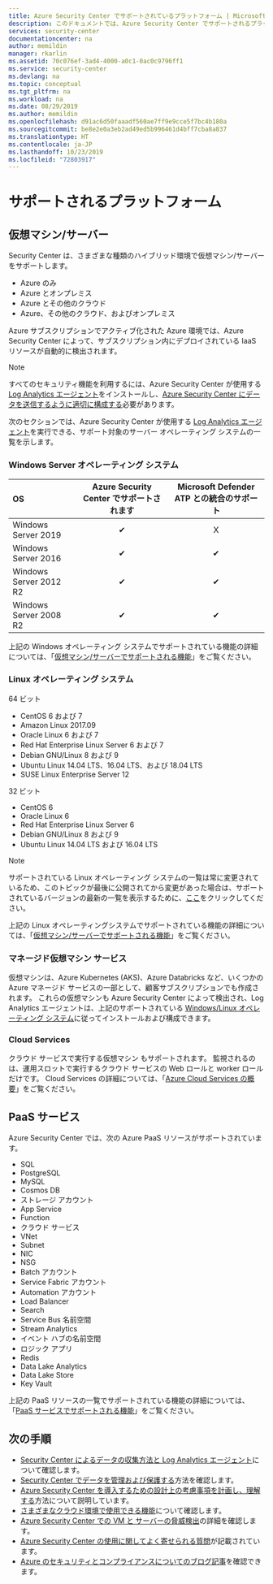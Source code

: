 ```yaml
---
title: Azure Security Center でサポートされているプラットフォーム | Microsoft Docs
description: このドキュメントでは、Azure Security Center でサポートされるプラットフォームの一覧を示します。
services: security-center
documentationcenter: na
author: memildin
manager: rkarlin
ms.assetid: 70c076ef-3ad4-4000-a0c1-0ac0c9796ff1
ms.service: security-center
ms.devlang: na
ms.topic: conceptual
ms.tgt_pltfrm: na
ms.workload: na
ms.date: 08/29/2019
ms.author: memildin
ms.openlocfilehash: d91ac6d50faaadf560ae7ff9e9cce5f7bc4b180a
ms.sourcegitcommit: be8e2e0a3eb2ad49ed5b996461d4bff7cba8a837
ms.translationtype: HT
ms.contentlocale: ja-JP
ms.lasthandoff: 10/23/2019
ms.locfileid: "72803917"
---
```

# <a name="supported-platforms"></a>サポートされるプラットフォーム 

## 仮想マシン/サーバー <a name="vm-server"></a>

Security Center は、さまざまな種類のハイブリッド環境で仮想マシン/サーバーをサポートします。

* Azure のみ
* Azure とオンプレミス
* Azure とその他のクラウド
* Azure、その他のクラウド、およびオンプレミス

Azure サブスクリプションでアクティブ化された Azure 環境では、Azure Security Center によって、サブスクリプション内にデプロイされている IaaS リソースが自動的に検出されます。

> [!NOTE]
> すべてのセキュリティ機能を利用するには、Azure Security Center が使用する [Log Analytics エージェント](../azure-monitor/platform/agents-overview.md#log-analytics-agent)をインストールし、[Azure Security Center にデータを送信するように適切に構成する](security-center-enable-data-collection.md#manual-agent)必要があります。


次のセクションでは、Azure Security Center が使用する [Log Analytics エージェント](../azure-monitor/platform/agents-overview.md#log-analytics-agent)を実行できる、サポート対象のサーバー オペレーティング システムの一覧を示します。

### Windows Server オペレーティング システム <a name="os-windows"></a>

|OS|Azure Security Center でサポートされます|Microsoft Defender ATP との統合のサポート|
|:---|:-:|:-:|
|Windows Server 2019|✔|X|
|Windows Server 2016|✔|✔|
|Windows Server 2012 R2|✔|✔|
|Windows Server 2008 R2|✔|✔|

上記の Windows オペレーティング システムでサポートされている機能の詳細については、「[仮想マシン/サーバーでサポートされる機能](security-center-services.md##vm-server-features)」をご覧ください。

### Linux オペレーティング システム <a name="os-linux"></a>

64 ビット

* CentOS 6 および 7
* Amazon Linux 2017.09
* Oracle Linux 6 および 7
* Red Hat Enterprise Linux Server 6 および 7
* Debian GNU/Linux 8 および 9
* Ubuntu Linux 14.04 LTS、16.04 LTS、および 18.04 LTS
* SUSE Linux Enterprise Server 12

32 ビット
* CentOS 6
* Oracle Linux 6
* Red Hat Enterprise Linux Server 6
* Debian GNU/Linux 8 および 9
* Ubuntu Linux 14.04 LTS および 16.04 LTS

> [!NOTE]
> サポートされている Linux オペレーティング システムの一覧は常に変更されているため、このトピックが最後に公開されてから変更があった場合は、サポートされているバージョンの最新の一覧を表示するために、[ここ](https://github.com/microsoft/OMS-Agent-for-Linux#supported-linux-operating-systems)をクリックしてください。

上記の Linux オペレーティングシステムでサポートされている機能の詳細については、「[仮想マシン/サーバーでサポートされる機能](security-center-services.md##vm-server-features)」をご覧ください。

### マネージド仮想マシン サービス <a name="virtual-machine"></a>

仮想マシンは、Azure Kubernetes (AKS)、Azure Databricks など、いくつかの Azure マネージド サービスの一部として、顧客サブスクリプションでも作成されます。 これらの仮想マシンも Azure Security Center によって検出され、Log Analytics エージェントは、上記のサポートされている [Windows/Linux オペレーティング システム](#os-windows)に従ってインストールおよび構成できます。

### Cloud Services <a name="cloud-services"></a>

クラウド サービスで実行する仮想マシン もサポートされます。 監視されるのは、運用スロットで実行するクラウド サービスの Web ロールと worker ロールだけです。 Cloud Services の詳細については、「[Azure Cloud Services の概要](../cloud-services/cloud-services-choose-me.md)」をご覧ください。

## PaaS サービス <a name="paas-services"></a>

Azure Security Center では、次の Azure PaaS リソースがサポートされています。

* SQL
* PostgreSQL
* MySQL
* Cosmos DB
* ストレージ アカウント
* App Service
* Function
* クラウド サービス
* VNet
* Subnet
* NIC
* NSG
* Batch アカウント
* Service Fabric アカウント
* Automation アカウント
* Load Balancer
* Search
* Service Bus 名前空間
* Stream Analytics
* イベント ハブの名前空間
* ロジック アプリ
* Redis
* Data Lake Analytics
* Data Lake Store
* Key Vault

上記の PaaS リソースの一覧でサポートされている機能の詳細については、「[PaaS サービスでサポートされる機能](security-center-services.md#paas-services)」をご覧ください。

## <a name="next-steps"></a>次の手順

- [Security Center によるデータの収集方法と Log Analytics エージェント](security-center-enable-data-collection.md)について確認します。
- [Security Center でデータを管理および保護する](security-center-data-security.md)方法を確認します。
- [Azure Security Center を導入するための設計上の考慮事項を計画し、理解する](security-center-planning-and-operations-guide.md)方法について説明しています。
- [さまざまなクラウド環境で使用できる機能](security-center-services.md)について確認します。
- [Azure Security Center での VM と サーバーの脅威検出](security-center-alerts-iaas.md)の詳細を確認します。
- [Azure Security Center の使用に関してよく寄せられる質問](security-center-faq.md)が記載されています。
- [Azure のセキュリティとコンプライアンスについてのブログ記事](https://blogs.msdn.com/b/azuresecurity/)を確認できます。
